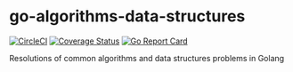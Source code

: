 # go-algorithms-data-structures

[![CircleCI](https://circleci.com/gh/fabiothiroki/go-algorithms-data-structures/tree/master.svg?style=svg)](https://circleci.com/gh/fabiothiroki/go-algorithms-data-structures/tree/master)
[![Coverage Status](https://coveralls.io/repos/github/fabiothiroki/go-algorithms-data-structures/badge.svg?branch=coverage)](https://coveralls.io/github/fabiothiroki/go-algorithms-data-structures?branch=coverage)
[![Go Report Card](https://goreportcard.com/badge/github.com/fabiothiroki/go-algorithms-data-structures)](https://goreportcard.com/report/github.com/fabiothiroki/go-algorithms-data-structures)


Resolutions of common algorithms and data structures problems in Golang
